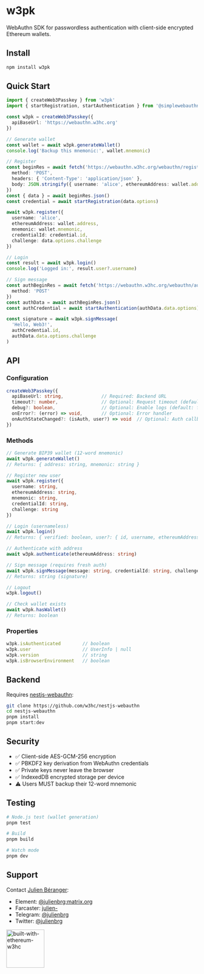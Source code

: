 # w3pk

WebAuthn SDK for passwordless authentication with client-side encrypted Ethereum wallets.

## Install

```bash
npm install w3pk
```

## Quick Start

```typescript
import { createWeb3Passkey } from 'w3pk'
import { startRegistration, startAuthentication } from '@simplewebauthn/browser'

const w3pk = createWeb3Passkey({
  apiBaseUrl: 'https://webauthn.w3hc.org'
})

// Generate wallet
const wallet = await w3pk.generateWallet()
console.log('Backup this mnemonic:', wallet.mnemonic)

// Register
const beginRes = await fetch('https://webauthn.w3hc.org/webauthn/register/begin', {
  method: 'POST',
  headers: { 'Content-Type': 'application/json' },
  body: JSON.stringify({ username: 'alice', ethereumAddress: wallet.address })
})
const { data } = await beginRes.json()
const credential = await startRegistration(data.options)

await w3pk.register({
  username: 'alice',
  ethereumAddress: wallet.address,
  mnemonic: wallet.mnemonic,
  credentialId: credential.id,
  challenge: data.options.challenge
})

// Login
const result = await w3pk.login()
console.log('Logged in:', result.user?.username)

// Sign message
const authBeginRes = await fetch('https://webauthn.w3hc.org/webauthn/authenticate/usernameless/begin', {
  method: 'POST'
})
const authData = await authBeginRes.json()
const authCredential = await startAuthentication(authData.data.options)

const signature = await w3pk.signMessage(
  'Hello, Web3!',
  authCredential.id,
  authData.data.options.challenge
)
```

## API

### Configuration

```typescript
createWeb3Passkey({
  apiBaseUrl: string,              // Required: Backend URL
  timeout?: number,                // Optional: Request timeout (default: 30000ms)
  debug?: boolean,                 // Optional: Enable logs (default: false)
  onError?: (error) => void,       // Optional: Error handler
  onAuthStateChanged?: (isAuth, user?) => void  // Optional: Auth callback
})
```

### Methods

```typescript
// Generate BIP39 wallet (12-word mnemonic)
await w3pk.generateWallet()
// Returns: { address: string, mnemonic: string }

// Register new user
await w3pk.register({
  username: string,
  ethereumAddress: string,
  mnemonic: string,
  credentialId: string,
  challenge: string
})

// Login (usernameless)
await w3pk.login()
// Returns: { verified: boolean, user?: { id, username, ethereumAddress } }

// Authenticate with address
await w3pk.authenticate(ethereumAddress: string)

// Sign message (requires fresh auth)
await w3pk.signMessage(message: string, credentialId: string, challenge: string)
// Returns: string (signature)

// Logout
w3pk.logout()

// Check wallet exists
await w3pk.hasWallet()
// Returns: boolean
```

### Properties

```typescript
w3pk.isAuthenticated        // boolean
w3pk.user                   // UserInfo | null
w3pk.version                // string
w3pk.isBrowserEnvironment   // boolean
```

## Backend

Requires [nestjs-webauthn](https://github.com/w3hc/nestjs-webauthn):

```bash
git clone https://github.com/w3hc/nestjs-webauthn
cd nestjs-webauthn
pnpm install
pnpm start:dev
```

## Security

- ✅ Client-side AES-GCM-256 encryption
- ✅ PBKDF2 key derivation from WebAuthn credentials
- ✅ Private keys never leave the browser
- ✅ IndexedDB encrypted storage per device
- ⚠️ Users MUST backup their 12-word mnemonic

## Testing

```bash
# Node.js test (wallet generation)
pnpm test

# Build
pnpm build

# Watch mode
pnpm dev
```

## Support

Contact [Julien Béranger](https://github.com/julienbrg):
- Element: [@julienbrg:matrix.org](https://matrix.to/#/@julienbrg:matrix.org)
- Farcaster: [julien-](https://warpcast.com/julien-)
- Telegram: [@julienbrg](https://t.me/julienbrg)
- Twitter: [@julienbrg](https://twitter.com/julienbrg)

<img src="https://bafkreid5xwxz4bed67bxb2wjmwsec4uhlcjviwy7pkzwoyu5oesjd3sp64.ipfs.w3s.link" alt="built-with-ethereum-w3hc" width="100"/>
